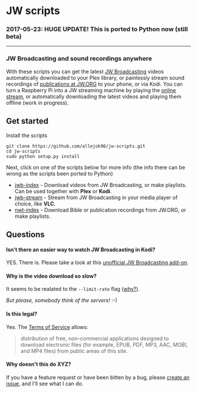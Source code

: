 # JW scripts

### 2017-05-23: HUGE UPDATE! This is ported to Python now (still beta)

---

### JW Broadcasting and sound recordings anywhere

With these scripts you can get the latest [JW Broadcasting](http://tv.jw.org/) videos automatically downloaded to your Plex library, or painlessly stream sound recordings of [publications at JW.ORG](https://www.jw.org/en/publications/) to your phone, or via Kodi. You can turn a Raspberry Pi into a JW streaming machine by playing the [online stream](http://tv.jw.org/#en/live/StreamingOurStudio), or automatically downloading the latest videos and playing them offline (work in progress).

## Get started

Install the scripts

    git clone https://github.com/allejok96/jw-scripts.git
    cd jw-scripts
    sudo python setup.py install

Next, click on one of the scripts below for more info (the info there can be wrong as the scripts been ported to Python)

* [jwb-index](https://github.com/allejok96/jw-scripts/wiki/jwb-index) - Download videos from JW Broadcasting, or make playlists. Can be used together with **Plex** or **Kodi**.
* [jwb-stream](https://github.com/allejok96/jw-scripts/wiki/jwb-stream) - Stream from JW Broadcasting in your media player of choice, like **VLC**.
* [nwt-index](https://github.com/allejok96/jw-scripts/wiki/nwt-index) - Download Bible or publication recordings from JW.ORG, or make playlists.

## Questions

#### Isn't there an easier way to watch JW Broadcasting in Kodi?

YES. There is. Please take a look at this [unofficial JW Broadcasting add-on](http://ca0abinary.github.io/plugin.video.jwtv-unofficial/).

#### Why is the video download so slow?

It seems to be realated to the `--limit-rate` flag ([why?](https://github.com/allejok96/jw-scripts/wiki/How-it-works#batch-downloading)). 

*But please, somebody think of the servers!* :-)

#### Is this legal?

Yes. The [Terms of Service](http://www.jw.org/en/terms-of-use/) allows:

> distribution of free, non-commercial applications designed to download electronic files (for example, EPUB, PDF, MP3, AAC, MOBI, and MP4 files) from public areas of this site.

#### Why doesn't this do XYZ?

If you have a feature request or have been bitten by a bug, please [create an issue](https://github.com/allejok96/jw-scripts/issues), and I'll see what I can do.
